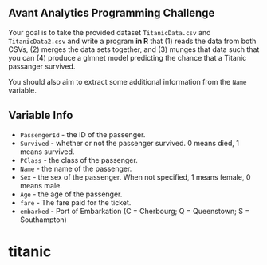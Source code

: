 ## Avant Analytics Programming Challenge

Your goal is to take the provided dataset `TitanicData.csv` and `TitanicData2.csv` and write a program **in R** that (1) reads the data from both CSVs, (2) merges the data sets together, and (3) munges that data such that you can (4) produce a glmnet model predicting the chance that a Titanic passanger survived.

You should also aim to extract some additional information from the `Name` variable.

## Variable Info

* `PassengerId` - the ID of the passenger.
* `Survived` - whether or not the passenger survived.  0 means died, 1 means survived.
* `PClass` - the class of the passenger.
* `Name` - the name of the passenger.
* `Sex` - the sex of the passenger. When not specified, 1 means female, 0 means male.
* `Age` - the age of the passenger.
* `fare` - The fare paid for the ticket.
* `embarked` - Port of Embarkation (C = Cherbourg; Q = Queenstown; S = Southampton)
# titanic
